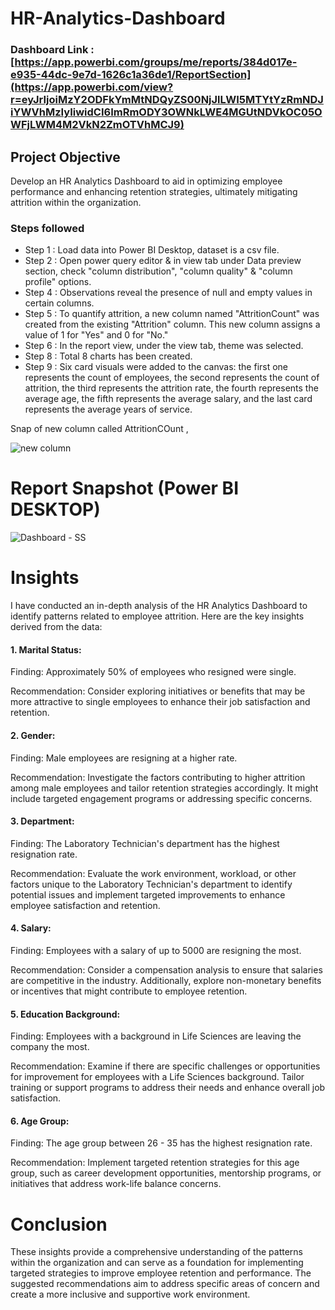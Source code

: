 # HR-Analytics-Dashboard

### Dashboard Link : [https://app.powerbi.com/groups/me/reports/384d017e-e935-44dc-9e7d-1626c1a36de1/ReportSection](https://app.powerbi.com/view?r=eyJrIjoiMzY2ODFkYmMtNDQyZS00NjJlLWI5MTYtYzRmNDJiYWVhMzIyIiwidCI6ImRmODY3OWNkLWE4MGUtNDVkOC05OWFjLWM4M2VkN2ZmOTVhMCJ9)

## Project Objective

Develop an HR Analytics Dashboard to aid in optimizing employee performance and enhancing retention strategies, ultimately mitigating attrition within the organization.


### Steps followed 

- Step 1 : Load data into Power BI Desktop, dataset is a csv file.
- Step 2 : Open power query editor & in view tab under Data preview section, check "column distribution", "column quality" & "column profile" options.
- Step 4 : Observations reveal the presence of null and empty values in certain columns.
- Step 5 : To quantify attrition, a new column named "AttritionCount" was created from the existing "Attrition" column. This new column assigns a value of 1 for "Yes" and 0 for "No." 
- Step 6 : In the report view, under the view tab, theme was selected.
- Step 8 : Total 8 charts has been created.
- Step 9 : Six card visuals were added to the canvas: the first one represents the count of employees, the second represents the count of attrition, the third represents the attrition rate, the fourth represents the average age, the fifth represents the average salary, and the last card represents the average years of service.

        
Snap of new column called AttritionCOunt ,

![new column](https://github.com/alokrrbal/HR-Analytics-Dashboard/assets/116140888/d46a49b5-af0b-400a-a92a-0f40ad31f93d)

 
 # Report Snapshot (Power BI DESKTOP)

 
![Dashboard - SS](https://github.com/alokrrbal/HR-Analytics-Dashboard/assets/116140888/20285142-568e-490d-b6cf-4a2de72d71b1)



# Insights

I have conducted an in-depth analysis of the HR Analytics Dashboard to identify patterns related to employee attrition. Here are the key insights derived from the data:

#### 1. Marital Status:
Finding: Approximately 50% of employees who resigned were single.

Recommendation: Consider exploring initiatives or benefits that may be more attractive to single employees to enhance their job satisfaction and retention.

#### 2. Gender:
Finding: Male employees are resigning at a higher rate.

Recommendation: Investigate the factors contributing to higher attrition among male employees and tailor retention strategies accordingly. It might include targeted engagement programs or addressing specific concerns.

#### 3. Department:
Finding: The Laboratory Technician's department has the highest resignation rate.

Recommendation: Evaluate the work environment, workload, or other factors unique to the Laboratory Technician's department to identify potential issues and implement targeted improvements to enhance employee satisfaction and retention.

#### 4. Salary:
Finding: Employees with a salary of up to 5000 are resigning the most.

Recommendation: Consider a compensation analysis to ensure that salaries are competitive in the industry. Additionally, explore non-monetary benefits or incentives that might contribute to employee retention.

#### 5. Education Background:
Finding: Employees with a background in Life Sciences are leaving the company the most.

Recommendation: Examine if there are specific challenges or opportunities for improvement for employees with a Life Sciences background. Tailor training or support programs to address their needs and enhance overall job satisfaction.

#### 6. Age Group:
Finding: The age group between 26 - 35 has the highest resignation rate.

Recommendation: Implement targeted retention strategies for this age group, such as career development opportunities, mentorship programs, or initiatives that address work-life balance concerns.

           
# Conclusion
These insights provide a comprehensive understanding of the patterns within the organization and can serve as a foundation for implementing targeted strategies to improve employee retention and performance. The suggested recommendations aim to address specific areas of concern and create a more inclusive and supportive work environment.
